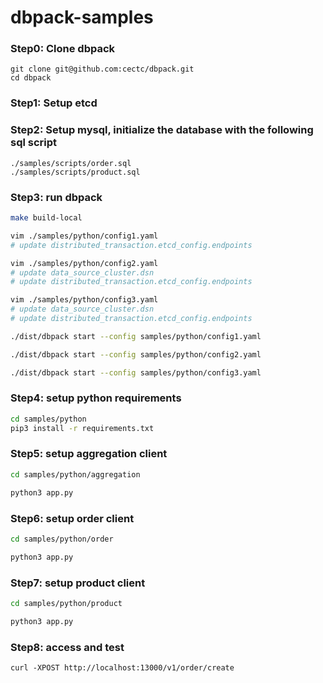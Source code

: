 # dbpack-samples

### Step0: Clone dbpack
```shell
git clone git@github.com:cectc/dbpack.git
cd dbpack
```

### Step1: Setup etcd

### Step2: Setup mysql, initialize the database with the following sql script
```
./samples/scripts/order.sql
./samples/scripts/product.sql
```

### Step3: run dbpack
```bash
make build-local

vim ./samples/python/config1.yaml
# update distributed_transaction.etcd_config.endpoints

vim ./samples/python/config2.yaml
# update data_source_cluster.dsn
# update distributed_transaction.etcd_config.endpoints

vim ./samples/python/config3.yaml
# update data_source_cluster.dsn
# update distributed_transaction.etcd_config.endpoints

./dist/dbpack start --config samples/python/config1.yaml

./dist/dbpack start --config samples/python/config2.yaml

./dist/dbpack start --config samples/python/config3.yaml
```

### Step4: setup python requirements
```bash
cd samples/python
pip3 install -r requirements.txt
```

### Step5: setup aggregation client
```bash
cd samples/python/aggregation

python3 app.py
```

### Step6: setup order client
```bash
cd samples/python/order

python3 app.py
```

### Step7: setup product client
```bash
cd samples/python/product

python3 app.py
```

### Step8: access and test
```
curl -XPOST http://localhost:13000/v1/order/create
```